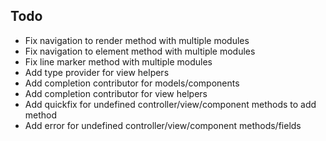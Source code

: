 ## Todo

- Fix navigation to render method with multiple modules
- Fix navigation to element method with multiple modules
- Fix line marker method with multiple modules
- Add type provider for view helpers
- Add completion contributor for models/components
- Add completion contributor for view helpers
- Add quickfix for undefined controller/view/component methods to add method
- Add error for undefined controller/view/component methods/fields
